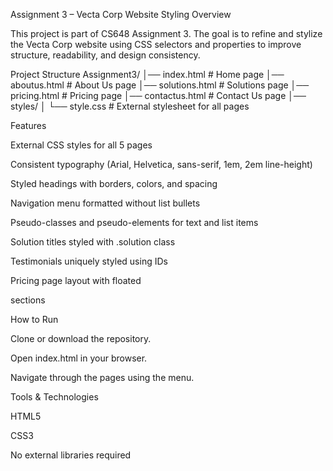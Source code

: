 Assignment 3 – Vecta Corp Website Styling
Overview

This project is part of CS648 Assignment 3. The goal is to refine and stylize the Vecta Corp website using CSS selectors and properties to improve structure, readability, and design consistency.

Project Structure
Assignment3/
│── index.html          # Home page
│── aboutus.html        # About Us page
│── solutions.html      # Solutions page
│── pricing.html        # Pricing page
│── contactus.html      # Contact Us page
│── styles/
│    └── style.css      # External stylesheet for all pages

Features

External CSS styles for all 5 pages

Consistent typography (Arial, Helvetica, sans-serif, 1em, 2em line-height)

Styled headings with borders, colors, and spacing

Navigation menu formatted without list bullets

Pseudo-classes and pseudo-elements for text and list items

Solution titles styled with .solution class

Testimonials uniquely styled using IDs

Pricing page layout with floated <div> sections

How to Run

Clone or download the repository.

Open index.html in your browser.

Navigate through the pages using the menu.

Tools & Technologies

HTML5

CSS3

No external libraries required
